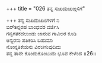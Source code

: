 +++
title = "026 ತನ್ನ ಸುಖದುಃಖಙ್ಗಳಿಗೆ"

+++
ತನ್ನ ಸುಖದುಃಖಂಗಳಿಗೆ ನಿ   
ಬಿರ್sನ್ನರಹ ಬಾಂಧವರ ವರ್ಜಿಸಿ   
ಗನ್ನಗತಕದಲುಂಡು ಜಾರುವ ಗಾವಿಲರ ಕೂಡಿ   
ಅನ್ಯರನು ಪತಿಕರಿಸಿ ಬಹುಮಾ   
ನೋನ್ನತಿಕೆಯನು ವಿರಚಿಸುವುದಿದು   
ತನ್ನ ತಾನೇ ಕೊಂದುಕೊಂಬುದು ಭೂಪ ಕೇಳೆಂದ   ॥26॥